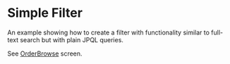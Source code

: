 # Simple Filter

An example showing how to create a filter with functionality similar to full-text search but with plain JPQL queries. 

See [OrderBrowse]() screen.